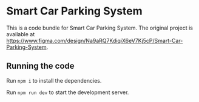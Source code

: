 
  # Smart Car Parking System

  This is a code bundle for Smart Car Parking System. The original project is available at https://www.figma.com/design/Na9aRQ7KdiqiX6eV7Kj5cP/Smart-Car-Parking-System.

  ## Running the code

  Run `npm i` to install the dependencies.

  Run `npm run dev` to start the development server.
  
